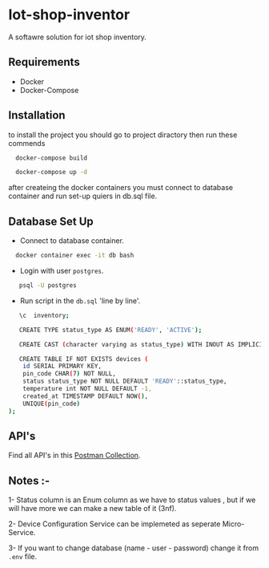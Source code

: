 
# Iot-shop-inventor

A softawre solution for iot shop inventory.

## Requirements
* Docker
* Docker-Compose

## Installation

to install the project you should go to project diractory then run these commends 

```bash
  docker-compose build
```
```bash
  docker-compose up -d
```   
after createing the docker containers you must connect to database container and run set-up quiers in db.sql file.

## Database Set Up

* Connect to database container.
```bash
  docker container exec -it db bash
```

* Login with user `postgres`.
```bash
   psql -U postgres
```

* Run script in the `db.sql` 'line by line'.
```bash
   \c  inventory;
```
```bash
   CREATE TYPE status_type AS ENUM('READY', 'ACTIVE');
```
```bash
   CREATE CAST (character varying as status_type) WITH INOUT AS IMPLICIT;
```

```bash
   CREATE TABLE IF NOT EXISTS devices (
    id SERIAL PRIMARY KEY,
    pin_code CHAR(7) NOT NULL,
    status status_type NOT NULL DEFAULT 'READY'::status_type,
    temperature int NOT NULL DEFAULT -1,
    created_at TIMESTAMP DEFAULT NOW(),
    UNIQUE(pin_code)
);
```



## API's

Find all API's in this [Postman Collection](https://documenter.getpostman.com/view/26815071/2s93Xu1R6v).

## Notes :-

1- Status column is an Enum column as we have to status values , but if we will have more we can make a new table of it (3nf).

2- Device Configuration Service can be implemeted as seperate Micro-Service.

3- If you want to change database (name - user - password) change it from `.env` file.
